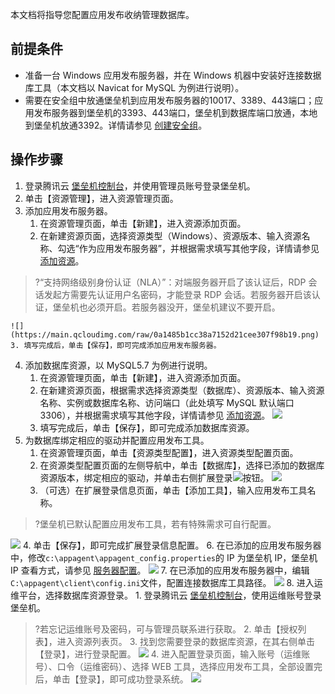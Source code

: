 本文档将指导您配置应用发布收纳管理数据库。
## 前提条件
- 准备一台 Windows 应用发布服务器，并在 Windows 机器中安装好连接数据库工具（本文档以 Navicat for MySQL 为例进行说明）。
- 需要在安全组中放通堡垒机到应用发布服务器的10017、3389、443端口；应用发布服务器到堡垒机的3393、443端口，堡垒机到数据库端口放通，本地到堡垒机放通3392。详情请参见 [创建安全组](https://cloud.tencent.com/document/product/215/20398)。


## 操作步骤
1. 登录腾讯云 [堡垒机控制台](https://console.cloud.tencent.com/dsgc/bh)，并使用管理员账号登录堡垒机。
2. 单击【资源管理】，进入资源管理页面。
3. 添加应用发布服务器。
	1. 在资源管理页面，单击【新建】，进入资源添加页面。
	2. 在新建资源页面，选择资源类型（Windows）、资源版本、输入资源名称、勾选“作为应用发布服务器”，并根据需求填写其他字段，详情请参见 [添加资源](https://cloud.tencent.com/document/product/1025/32104)。
>?“支持网络级别身份认证（NLA）”：对端服务器开启了该认证后，RDP 会话发起方需要先认证用户名密码，才能登录 RDP 会话。若服务器开启该认证，堡垒机也必须开启。若服务器没开，堡垒机建议不要开启。
>
	![](https://main.qcloudimg.com/raw/0a1485b1cc38a7152d21cee307f98b19.png)
	3. 填写完成后，单击【保存】，即可完成添加应用发布服务器。
4. 添加数据库资源，以 MySQL5.7 为例进行说明。
	1. 在资源管理页面，单击【新建】，进入资源添加页面。
	2. 在新建资源页面，根据需求选择资源类型（数据库）、资源版本、输入资源名称、实例或数据库名称、访问端口（此处填写 MySQL 默认端口3306），并根据需求填写其他字段，详情请参见 [添加资源](https://cloud.tencent.com/document/product/1025/32104)。
	![](https://main.qcloudimg.com/raw/ab0463b6166a433f964c3a9cbd25b5ad.png)
	3. 填写完成后，单击【保存】，即可完成添加数据库资源。
5. 为数据库绑定相应的驱动并配置应用发布工具。
	1. 在资源管理页面，单击【资源类型配置】，进入资源类型配置页面。
	2. 在资源类型配置页面的左侧导航中，单击【数据库】，选择已添加的数据库资源版本，绑定相应的驱动，并单击右侧扩展登录<img src="https://main.qcloudimg.com/raw/3f336114f0ebb85aa808f9ac4f719ecd.png" style="margin:0;">按钮。
![](https://main.qcloudimg.com/raw/ddea4360076f06dbf6927172af4c0df0.png)
	3. （可选）在扩展登录信息页面，单击【添加工具】，输入应用发布工具名称。
>?堡垒机已默认配置应用发布工具，若有特殊需求可自行配置。
>
![](https://main.qcloudimg.com/raw/b0cce19f8bf76ae7684043765c0d19a0.png)
	4. 单击【保存】，即可完成扩展登录信息配置。 
6. 在已添加的应用发布服务器中，修改`c:\appagent\appagent_config.properties`的 IP 为堡垒机 IP，堡垒机 IP 查看方式，请参见 [服务器配置](https://cloud.tencent.com/document/product/1025/45439)。
![](https://main.qcloudimg.com/raw/e3e4efd99ed0c3eab89b19421b2edc9a.png)
7. 在已添加的应用发布服务器中，编辑`C:\appagent\client\config.ini`文件，配置连接数据库工具路径。
![](https://main.qcloudimg.com/raw/632c14f7844cd01d6ae1eadd60345d95.png)
8. 进入运维平台，选择数据库资源登录。
	1. 登录腾讯云 [堡垒机控制台](https://console.cloud.tencent.com/dsgc/bh)，使用运维账号登录堡垒机。
>?若忘记运维账号及密码，可与管理员联系进行获取。
	2. 单击【授权列表】，进入资源列表页。
	3. 找到您需要登录的数据库资源，在其右侧单击【登录】，进行登录配置。
![](https://main.qcloudimg.com/raw/1d3663b79d1db2d3484fff9e5dec48bb.png)
	4. 进入配置登录页面，输入账号（运维账号）、口令（运维密码）、选择 WEB 工具，选择应用发布工具，全部设置完后，单击【登录】，即可成功登录系统。
![](https://main.qcloudimg.com/raw/79df42c3645d53f2d9855a1494996d4c.png)

